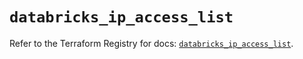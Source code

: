 # `databricks_ip_access_list`

Refer to the Terraform Registry for docs: [`databricks_ip_access_list`](https://registry.terraform.io/providers/databricks/databricks/1.84.0/docs/resources/ip_access_list).

